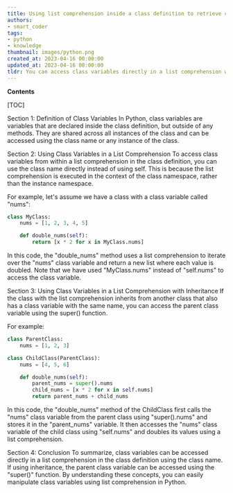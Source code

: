 ```yaml
---
title: Using list comprehension inside a class definition to retrieve class variables
authors:
- smart_coder
tags:
- python
- knowledge
thumbnail: images/python.png
created_at: 2023-04-16 00:00:00
updated_at: 2023-04-16 00:00:00
tldr: You can access class variables directly in a list comprehension within the class definition by using the class name followed by the variable name, like so [MyClass.my\_var for obj in my\_list].
---
```


**Contents**

[TOC]

Section 1: Definition of Class Variables
In Python, class variables are variables that are declared inside the class definition, but outside of any methods. They are shared across all instances of the class and can be accessed using the class name or any instance of the class.

Section 2: Using Class Variables in a List Comprehension
To access class variables from within a list comprehension in the class definition, you can use the class name directly instead of using self. This is because the list comprehension is executed in the context of the class namespace, rather than the instance namespace.

For example, let's assume we have a class with a class variable called "nums":

```python
class MyClass:
    nums = [1, 2, 3, 4, 5]

    def double_nums(self):
        return [x * 2 for x in MyClass.nums]
```

In this code, the "double_nums" method uses a list comprehension to iterate over the "nums" class variable and return a new list where each value is doubled. Note that we have used "MyClass.nums" instead of "self.nums" to access the class variable.

Section 3: Using Class Variables in a List Comprehension with Inheritance
If the class with the list comprehension inherits from another class that also has a class variable with the same name, you can access the parent class variable using the super() function.

For example:

```python
class ParentClass:
    nums = [1, 2, 3]

class ChildClass(ParentClass):
    nums = [4, 5, 6]

    def double_nums(self):
        parent_nums = super().nums
        child_nums = [x * 2 for x in self.nums]
        return parent_nums + child_nums
```

In this code, the "double_nums" method of the ChildClass first calls the "nums" class variable from the parent class using "super().nums" and stores it in the "parent_nums" variable. It then accesses the "nums" class variable of the child class using "self.nums" and doubles its values using a list comprehension.

Section 4: Conclusion
To summarize, class variables can be accessed directly in a list comprehension in the class definition using the class name. If using inheritance, the parent class variable can be accessed using the "super()" function. By understanding these concepts, you can easily manipulate class variables using list comprehension in Python.

